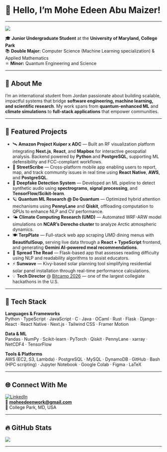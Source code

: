 # 👋 Hello, I’m Mohe Edeen Abu Maizer!
---

[![](https://visitcount.itsvg.in/api?id=MoheEdeen&icon=0&color=0)](https://visitcount.itsvg.in)

🎓 **Junior Undergraduate Student** at the **University of Maryland, College Park**  
📚 **Double Major:** Computer Science (Machine Learning specialization) & Applied Mathematics  
⚛️ **Minor:** Quantum Engineering and Science  

---

## 🚀 About Me

I’m an international student from Jordan passionate about building scalable, impactful systems that bridge **software engineering, machine learning, and scientific research**. My work spans from **quantum-enhanced ML** and **climate simulations** to **full-stack applications** that empower communities.

---

## 🧠 Featured Projects

- 🛰️ **Amazon Project Kuiper x ADC** — Built an RF visualization platform integrating **Next.js**, **React**, and **Mapbox** for interactive geospatial analysis. Backend powered by **Python** and **PostgreSQL**, supporting ML defensibility and FCC-compliant workflows.  
- 🧭 **StreetScribe** — Cross-platform mobile app enabling users to report, map, and track community issues in real time using **React Native**, **AWS**, and **PostgreSQL**.  
- 💭 **Deepfake Detection System** — Developed an ML pipeline to detect synthetic audio using **spectrograms**, **signal processing**, and **TensorFlow/Scikit-learn**.  
- 🪐 **Quantum ML Research @ Do Quantum** — Optimized hybrid attention mechanisms using **PennyLane** and **Qiskit**, offloading computation to QPUs to enhance NLP and CV performance.  
- 🌤️ **Climate Computing Research (UMD)** — Automated WRF-ARW model simulations on **NCAR’s Derecho cluster** to analyze Arctic atmospheric dynamics.  
- 🍽️ **TerpPlate** — Full-stack web app scraping UMD dining menus with **BeautifulSoup**, serving live data through a **React + TypeScript** frontend, and generating **Gemini AI-powered meal recommendations**.  
- 📖 **Spread The Read** — Flask-based app that assesses reading difficulty using NLP and readability algorithms to assist educators.  
- ⚡ **Sunwave** — Kivy-based solar planning tool simplifying residential solar panel installation through real-time performance calculations.
- 💡 **Tech Director** @ [Bitcamp 2026](https://bit.camp) — one of the largest collegiate hackathons in the U.S.

---

## 🧰 Tech Stack

**Languages & Frameworks**  
Python · TypeScript · JavaScript · C · Java · OCaml · Rust · Flask · Django · React · React Native · Next.js · Tailwind CSS · Framer Motion

**Data & ML**  
Pandas · NumPy · Scikit-learn · PyTorch · Qiskit · PennyLane · xarray · NetCDF4 · TensorFlow

**Tools & Platforms**  
AWS (EC2, S3, Lambda) · PostgreSQL · MySQL · DynamoDB · GitHub · Bash (HPC scripting) · Jupyter Notebook · Google Colab · Figma · LaTeX

---

## 🌐 Connect With Me

[![LinkedIn](https://img.shields.io/badge/LinkedIn-%230077B5.svg?logo=linkedin&logoColor=white)](https://linkedin.com/in/moheedeen)  
📧 **moheedeenwork@gmail.com**  
📍 College Park, MD, USA  

---

## 🔥 GitHub Stats

![](https://github-readme-streak-stats.herokuapp.com/?user=MoheEdeen&theme=transparent&hide_border=false)

---
